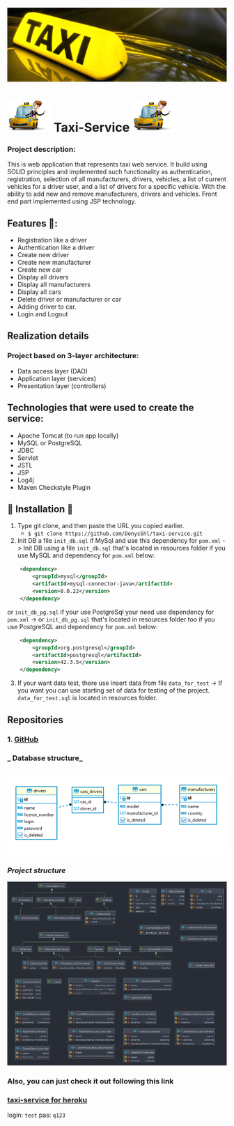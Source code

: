 ![](screenshots/taxi_v.png)
# ![](screenshots/car100.png) Taxi-Service ![](screenshots/car100.png)

### Project description:

This is web application that represents taxi web service. It build using SOLID principles and implemented such 
functionality as authentication, registration, selection of all manufacturers, drivers, vehicles, a list of current 
vehicles for a driver user, and a list of drivers for a specific vehicle. With the ability to add new and remove 
manufacturers, drivers and vehicles.  Front end part implemented using JSP technology.

## Features 👀️:

- Registration like a driver
- Authentication like a driver
- Create new driver
- Create new manufacturer
- Create new car
- Display all drivers
- Display all manufacturers
- Display all cars
- Delete driver or manufacturer or car
- Adding driver to car.
- Login and Logout

## Realization details
### Project based on 3-layer architecture:
 - Data access layer (DAO)
 - Application layer (services)
 - Presentation layer (controllers)

## Technologies that were used to create the service:
 - Apache Tomcat (to run app locally)
 - MySQL or PostgreSQL
 - JDBC
 - Servlet
 - JSTL
 - JSP
 - Log4j
 - Maven Checkstyle Plugin

## 🚀️ Installation 🚀️

1. Type git clone, and then paste the URL you copied earlier.
   - `$ git clone https://github.com/DenysShl/taxi-service.git`
2. Init DB a file `init_db.sql` if MySql and use this dependency 
for `pom.xml` -> Init DB using a file `init_db.sql` that's located in resources folder if you use MySQL and dependency for `pom.xml` 
below:
````xml
    <dependency>
        <groupId>mysql</groupId>
        <artifactId>mysql-connector-java</artifactId>
        <version>8.0.22</version>
    </dependency>
````

or `init_db_pg.sql` if your use PostgreSql your need use dependency for `pom.xml` -> or `init_db_pg.sql` that's located in resources folder too if you use PostgreSQL and dependency for `pom.xml` 
below:

````xml
    <dependency>
        <groupId>org.postgresql</groupId>
        <artifactId>postgresql</artifactId>
        <version>42.3.5</version>
    </dependency>
````

3. If your want data test, there use insert data from file `data_for_test`  -> If you want you can use starting set of data for testing of the project. `data_for_test.sql` is located in resources folder.

## Repositories
### 1. [GitHub](https://github.com/DenysShl/taxi-service3.git)


### _ Database structure_
![](screenshots/structure_db.png)

### _Project structure_
![](screenshots/structure_project.png)

### Also, you can just check it out following this link
### [taxi-service for heroku](https://taxi-service3.herokuapp.com)

login: `test`
pas: `q123`
